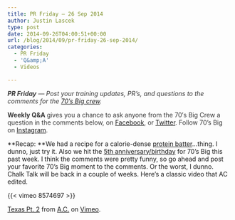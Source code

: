 ```yaml
---
title: PR Friday – 26 Sep 2014
author: Justin Lascek
type: post
date: 2014-09-26T04:00:51+00:00
url: /blog/2014/09/pr-friday-26-sep-2014/
categories:
  - PR Friday
  - 'Q&amp;A'
  - Videos

---
```

<em style="color: #373737;"><strong>PR Friday</strong> — Post your training updates, PR’s, and questions to the comments for the <a href="/about/bios/" target="_blank">70′s Big crew</a>. </em>

<strong style="color: #373737;">Weekly Q&A </strong><span style="color: #373737;">gives you a chance to ask anyone from the 70′s Big Crew a question in the comments below, on <a href="https://www.facebook.com/70sBig" target="_blank">Facebook</a>, or <a href="https://twitter.com/70sBig" target="_blank">Twitter</a>. Follow 70&#8217;s Big on <a href="http://instagram.com/70s_Big" target="_blank">Instagram</a>. </span>

**Recap: **We had a recipe for a calorie-dense <a href="/blog/2014/09/protein-batter-snack/" target="_blank">protein batter</a>&#8230;thing. I dunno, just try it. Also we hit the <a href="/blog/2014/09/happy-5th-birthday-70s-big/" target="_blank">5th anniversary/birthday</a> for 70&#8217;s Big this past week. I think the comments were pretty funny, so go ahead and post your favorite 70&#8217;s Big moment to the comments. Or the worst, I dunno. Chalk Talk will be back in a couple of weeks. Here&#8217;s a classic video that AC edited.

{{< vimeo 8574697 >}}

[Texas Pt. 2][1] from [A.C.][2] on [Vimeo][3].

 [1]: http://vimeo.com/8574697
 [2]: http://vimeo.com/user802431
 [3]: https://vimeo.com
